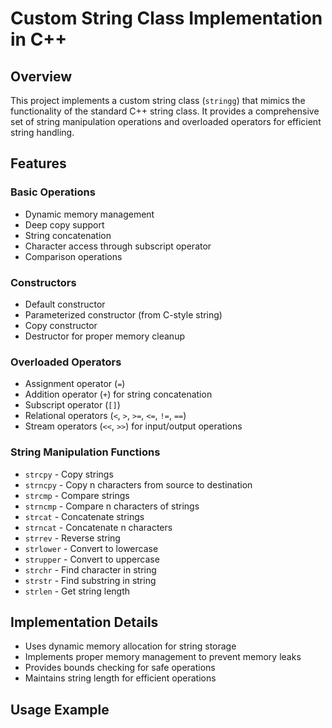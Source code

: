 # Custom String Class Implementation in C++

## Overview
This project implements a custom string class (`stringg`) that mimics the functionality of the standard C++ string class. It provides a comprehensive set of string manipulation operations and overloaded operators for efficient string handling.

## Features

### Basic Operations
- Dynamic memory management
- Deep copy support
- String concatenation
- Character access through subscript operator
- Comparison operations

### Constructors
- Default constructor
- Parameterized constructor (from C-style string)
- Copy constructor
- Destructor for proper memory cleanup

### Overloaded Operators
- Assignment operator (`=`)
- Addition operator (`+`) for string concatenation
- Subscript operator (`[]`)
- Relational operators (`<`, `>`, `>=`, `<=`, `!=`, `==`)
- Stream operators (`<<`, `>>`) for input/output operations

### String Manipulation Functions
- `strcpy` - Copy strings
- `strncpy` - Copy n characters from source to destination
- `strcmp` - Compare strings
- `strncmp` - Compare n characters of strings
- `strcat` - Concatenate strings
- `strncat` - Concatenate n characters
- `strrev` - Reverse string
- `strlower` - Convert to lowercase
- `strupper` - Convert to uppercase
- `strchr` - Find character in string
- `strstr` - Find substring in string
- `strlen` - Get string length

## Implementation Details
- Uses dynamic memory allocation for string storage
- Implements proper memory management to prevent memory leaks
- Provides bounds checking for safe operations
- Maintains string length for efficient operations

## Usage Example
